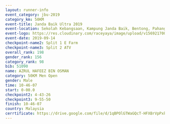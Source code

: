 ```yaml
---
layout: runner-info 
event_category: jbu-2019 
category_km: 50KM 
event-title: Janda Baik Ultra 2019
event-location: Sekolah Kebangsaan, Kampung Janda Baik, Bentong, Pahang, Malaysia 
event-logo: https://res.cloudinary.com/raceyaya/image/upload/v1569217009/logo/janda-baik_vch1pc.jpg 
event-date: 2019-09-14 
checkpoint-name2: Split 1 E Farm 
checkpoint-name3: Split 2 ATV 
overall_rank: 198
gender_rank: 156
category_rank: 98
bib: 51090
name: AZRUL HAFEEZ BIN OSMAN
category: 50KM Men Open
gender: Male
time: 10-46-07
start: 0-00.0
checkpoint2: 4-43-26
checkpoint3: 9-55-50
finish: 10-46-07
country: Malaysia
cerrtificate: https://drive.google.com/file/d/1qBPOlGTWaGQcT-HFXBrVpPxkOD-A-iG_/view?usp=sharing
---
```

